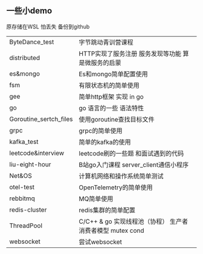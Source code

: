 ## 一些小demo 
原存储在WSL 怕丢失 备份到github

|                        |                                                           |
| ---------------------- | --------------------------------------------------------- |
| ByteDance_test         | 字节跳动青训营课程                                        |
| distributed            | HTTP实现了服务注册 服务发现等功能 算是微服务的启蒙        |
| es&mongo               | Es和mongo简单配置使用                                     |
| fsm                    | 有限状态机的简单使用                                      |
| gee                    | 简单http框架 实现 in go                                   |
| go                     | go 语言的一些 语法特性                                    |
| Goroutine_sertch_files | 使用goroutine查找目标文件                                 |
| grpc                   | grpc的简单使用                                            |
| kafka_test             | 简单的kafka的使用                                         |
| leetcode&interview     | leetcode刷的一些题 和面试遇到的代码                       |
| liu-eight-hour         | B站go入门课程 server_client通信小程序                     |
| Net&OS                 | 计算机网络和操作系统简单测试                              |
| otel-test              | OpenTelemetry的简单使用                                   |
| rebbitmq               | MQ简单使用                                                |
| redis-cluster          | redis集群的简单配置                                       |
| ThreadPool             | C/C++ & go 实现线程池（协程） 生产者消费者模型 mutex cond |
| websocket              | 尝试websocket                                             |
